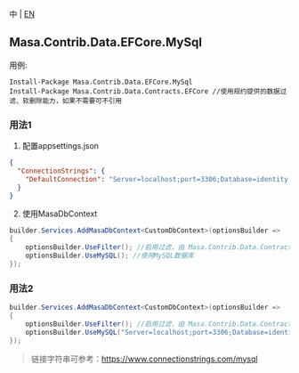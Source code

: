 中 | [EN](README.md)

## Masa.Contrib.Data.EFCore.MySql

用例:

``` powershelll
Install-Package Masa.Contrib.Data.EFCore.MySql
Install-Package Masa.Contrib.Data.Contracts.EFCore //使用规约提供的数据过滤、软删除能力，如果不需要可不引用
```

### 用法1

1. 配置appsettings.json

``` appsettings.json
{
  "ConnectionStrings": {
    "DefaultConnection": "Server=localhost;port=3306;Database=identity;Uid=myUsername;Pwd=P@ssw0rd;"
  }
}
```

2. 使用MasaDbContext

``` C#
builder.Services.AddMasaDbContext<CustomDbContext>(optionsBuilder =>
{
    optionsBuilder.UseFilter(); //启用过滤，由 Masa.Contrib.Data.Contracts.EFCore 提供
    optionsBuilder.UseMySQL(); //使用MySQL数据库
});
```

### 用法2

``` C#
builder.Services.AddMasaDbContext<CustomDbContext>(optionsBuilder =>
{
    optionsBuilder.UseFilter(); //启用过滤，由 Masa.Contrib.Data.Contracts.EFCore 提供
    optionsBuilder.UseMySQL("Server=localhost;port=3306;Database=identity;Uid=myUsername;Pwd=P@ssw0rd;"); //使用MySQL数据库
});
```

> 链接字符串可参考：https://www.connectionstrings.com/mysql